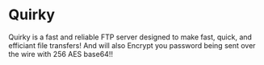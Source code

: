 # Quirky
Quirky is a fast and reliable FTP server designed to make fast, quick, and efficiant file transfers!
 And will also Encrypt you password being sent over the wire with 256 AES base64!!
